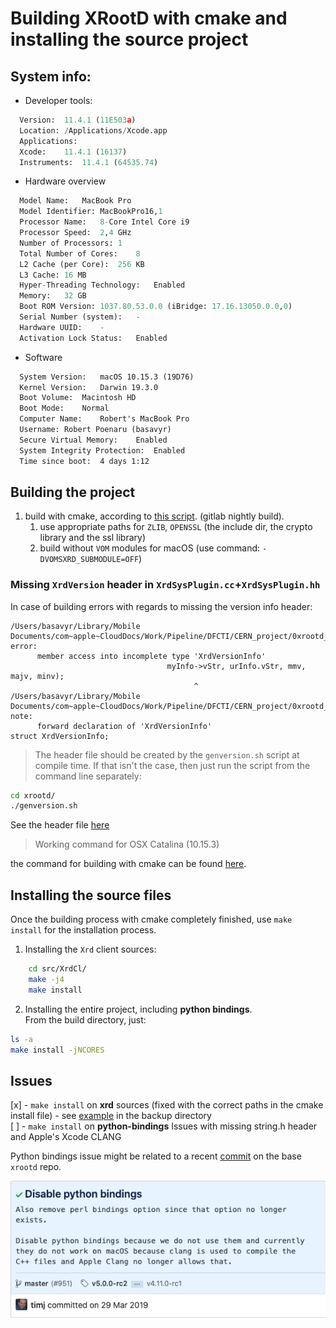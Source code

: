# Building XRootD with cmake and installing the source project

## System info:

* Developer tools:

```python
  Version:	11.4.1 (11E503a)
  Location:	/Applications/Xcode.app
  Applications:
  Xcode:	11.4.1 (16137)
  Instruments:	11.4.1 (64535.74)

```

* Hardware overview
  
```python
  Model Name:	MacBook Pro
  Model Identifier:	MacBookPro16,1
  Processor Name:	8-Core Intel Core i9
  Processor Speed:	2,4 GHz
  Number of Processors:	1
  Total Number of Cores:	8
  L2 Cache (per Core):	256 KB
  L3 Cache:	16 MB
  Hyper-Threading Technology:	Enabled
  Memory:	32 GB
  Boot ROM Version:	1037.80.53.0.0 (iBridge: 17.16.13050.0.0,0)
  Serial Number (system):	-
  Hardware UUID:	-
  Activation Lock Status:	Enabled
```

* Software

```txt
  System Version:	macOS 10.15.3 (19D76)
  Kernel Version:	Darwin 19.3.0
  Boot Volume:	Macintosh HD
  Boot Mode:	Normal
  Computer Name:	Robert's MacBook Pro
  Username:	Robert Poenaru (basavyr)
  Secure Virtual Memory:	Enabled
  System Integrity Protection:	Enabled
  Time since boot:	4 days 1:12
```

## Building the project

1. build with cmake, according to [this script](https://github.com/xrootd/xrootd/blob/b04fa906e5c1dd0278881c985b283330cc572a93/.gitlab-ci.yml#L265). (gitlab nightly build).
   1. use appropriate paths for `ZLIB`, `OPENSSL` (the include dir, the crypto library and the ssl library)
   2. build without `VOM` modules for macOS (use command: `-DVOMSXRD_SUBMODULE=OFF`)

### Missing `XrdVersion` header in `XrdSysPlugin.cc`+`XrdSysPlugin.hh`

In case of building errors with regards to missing the version info header:

```text
/Users/basavyr/Library/Mobile Documents/com~apple~CloudDocs/Work/Pipeline/DFCTI/CERN_project/0xrootd_project/xrootd/src/XrdSys/XrdSysPlugin.cc:91:42: error:
      member access into incomplete type 'XrdVersionInfo'
                                   myInfo->vStr, urInfo.vStr, mmv, majv, minv);
                                         ^
/Users/basavyr/Library/Mobile Documents/com~apple~CloudDocs/Work/Pipeline/DFCTI/CERN_project/0xrootd_project/xrootd/src/./XrdSys/XrdSysPlugin.hh:35:8: note:
      forward declaration of 'XrdVersionInfo'
struct XrdVersionInfo;
```

> The header file should be created by the `genversion.sh` script at compile time. If that isn't the case, then just run the script from the command line separately:

```bash
cd xrootd/
./genversion.sh
```

See the header file [here](../src/XrdVersion.hh)

> Working command for OSX Catalina (10.15.3) 

the command for building with cmake can be found [here](build_command_Catalina).

## Installing the source files

Once the building process with cmake completely finished, use `make install` for the installation process.

1. Installing the `Xrd` client sources:

```bash
    cd src/XrdCl/
    make -j4
    make install
```

2. Installing the entire project, including **python bindings**.  
From the build directory, just:

```bash
ls -a
make install -jNCORES 
```

## Issues

[x] - `make install` on **xrd** sources (fixed with the correct paths in the cmake install file) - see [example](./xrd-ver-backups/cmake_install.cmake) in the backup directory  
[ ] - `make install` on **python-bindings** Issues with missing string.h header and Apple's Xcode CLANG

Python bindings issue might be related to a recent [commit](https://github.com/xrootd/xrootd/commit/842effcd6428c3ed57f97c50fc62f470d5ade85b) on the base `xrootd`   repo.

![](2020-05-13-20-31-40.png)